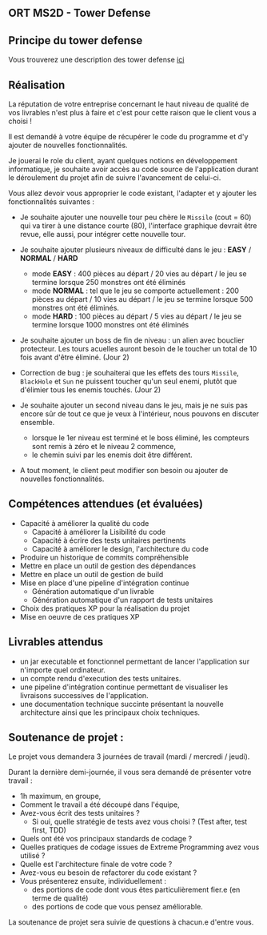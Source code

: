 ## ORT MS2D - Tower Defense

## Principe du tower defense
Vous trouverez une description des tower defense [ici](https://fr.wikipedia.org/wiki/Tower_defense)

## Réalisation

La réputation de votre entreprise concernant le haut niveau de qualité de vos livrables  n'est plus à faire et c'est pour cette raison que le client vous a choisi !

Il est demandé à votre équipe de récupérer le code du programme et d'y ajouter de nouvelles fonctionnalités.

Je jouerai le role du client, ayant quelques notions en développement informatique, je souhaite avoir accès au code source de l'application durant le déroulement du projet afin de suivre l'avancement de celui-ci.

Vous allez devoir vous approprier le code existant, l'adapter et y ajouter les fonctionnalités suivantes : 
 
 * Je souhaite ajouter une nouvelle tour peu chère le `Missile` (cout = 60) qui va tirer à une distance courte (80), l'interface graphique devrait être revue, elle aussi, pour intégrer cette nouvelle tour.
 
 * Je souhaite ajouter plusieurs niveaux de difficulté dans le jeu : **EASY** / **NORMAL** / **HARD**
   * mode **EASY** : 400 pièces au départ / 20 vies au départ / le jeu se termine lorsque 250 monstres ont été éliminés
   * mode **NORMAL** : tel que le jeu se comporte actuellement : 200 pièces au départ / 10 vies au départ / le jeu se termine lorsque 500 monstres ont été éliminés.
   * mode **HARD** : 100 pièces au départ / 5 vies au départ / le jeu se termine lorsque 1000 monstres ont été éliminés

 * Je souhaite ajouter un boss de fin de niveau : un alien avec bouclier protecteur. Les tours acuelles auront besoin de le toucher un total de 10 fois avant d'être éliminé. (Jour 2)

 * Correction de bug : je souhaiterai que les effets des tours `Missile`, `BlackHole` et `Sun` ne puissent toucher qu'un seul enemi, plutôt que d'élimier tous les enemis touchés. (Jour 2)

 * Je souhaite ajouter un second niveau dans le jeu, mais je ne suis pas encore sûr de tout ce que je veux à l'intérieur, nous pouvons en discuter ensemble.
   * lorsque le 1er niveau est terminé et le boss éliminé, les compteurs sont remis à zéro et le niveau 2 commence,
   * le chemin suivi par les enemis doit être différent.

 * A tout moment, le client peut modifier son besoin ou ajouter de nouvelles fonctionnalités.


## Compétences attendues (et évaluées)

 * Capacité à améliorer la qualité du code
   * Capacité à améliorer la Lisibilité du code
   * Capacité à écrire des tests unitaires pertinents
   * Capacité à améliorer le design, l'architecture du code
 * Produire un historique de commits compréhensible
 * Mettre en place un outil de gestion des dépendances
 * Mettre en place un outil de gestion de build
 * Mise en place d'une pipeline d'intégration continue
   * Génération automatique d'un livrable
   * Génération automatique d'un rapport de tests unitaires
 * Choix des pratiques XP pour la réalisation du projet
 * Mise en oeuvre de ces pratiques XP


## Livrables attendus

 - un jar executable et fonctionnel permettant de lancer l'application sur n'importe quel ordinateur.
 - un compte rendu d'execution des tests unitaires.
 - une pipeline d'intégration continue permettant de visualiser les livraisons successives de l'application.
 - une documentation technique succinte présentant la nouvelle architecture ainsi que les principaux choix techniques.


## Soutenance de projet : 

Le projet vous demandera 3 journées de travail (mardi / mercredi / jeudi).

Durant la dernière demi-journée, il vous sera demandé de présenter votre travail :
 * 1h maximum, en groupe,
 * Comment le travail a été découpé dans l'équipe,
 * Avez-vous écrit des tests unitaires ?
   * Si oui, quelle stratégie de tests avez vous choisi ? (Test after, test first, TDD)
 * Quels ont été vos principaux standards de codage ?
 * Quelles pratiques de codage issues de Extreme Programming avez vous utilisé ?
 * Quelle est l'architecture finale de votre code ? 
 * Avez-vous eu besoin de refactorer du code existant ?
 * Vous présenterez ensuite, individuellement : 
   * des portions de code dont vous êtes particulièrement fier.e (en terme de qualité)
   * des portions de code que vous pensez améliorable.

La soutenance de projet sera suivie de questions à chacun.e d'entre vous.
